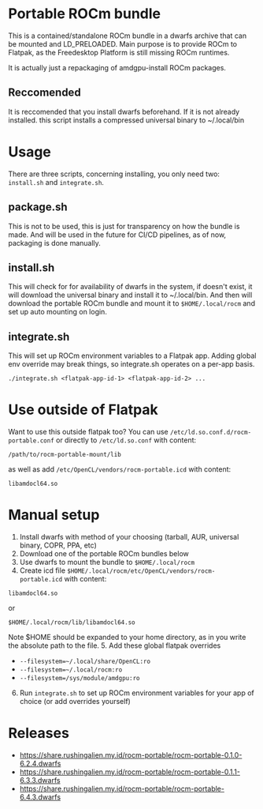 # Portable ROCm bundle
This is a contained/standalone ROCm bundle in a dwarfs archive that can be mounted and LD_PRELOADED. Main purpose is to provide ROCm to Flatpak, as the Freedesktop Platform is still missing ROCm runtimes.

It is actually just a repackaging of amdgpu-install ROCm packages.
## Reccomended
It is reccomended that you install dwarfs beforehand. If it is not already installed. this script installs a compressed universal binary to ~/.local/bin 
# Usage
There are three scripts, concerning installing, you only need two: `install.sh` and `integrate.sh`. 
## package.sh 
This is not to be used, this is just for transparency on how the bundle is made. And will be used in the future for CI/CD pipelines, as of now, packaging is done manually.

## install.sh
This will check for for availability of dwarfs in the system, if doesn't exist, it will download the universal binary and install it to ~/.local/bin. And then will download the portable ROCm bundle and mount it to `$HOME/.local/rocm` and set up auto mounting on login.

## integrate.sh
This will set up ROCm environment variables to a Flatpak app. Adding global env override may break things, so integrate.sh operates on a per-app basis.
```
./integrate.sh <flatpak-app-id-1> <flatpak-app-id-2> ...
```

# Use outside of Flatpak
Want to use this outside flatpak too? You can use `/etc/ld.so.conf.d/rocm-portable.conf` or directly to  `/etc/ld.so.conf` with content:
```
/path/to/rocm-portable-mount/lib
```
as well as add `/etc/OpenCL/vendors/rocm-portable.icd` with content:
```
libamdocl64.so
```

# Manual setup
1. Install dwarfs with method of your choosing (tarball, AUR, universal binary, COPR, PPA, etc)
2. Download one of the portable ROCm bundles below
3. Use dwarfs to mount the bundle to `$HOME/.local/rocm`
4. Create icd file `$HOME/.local/rocm/etc/OpenCL/vendors/rocm-portable.icd` with content:
```
libamdocl64.so
```
or
```
$HOME/.local/rocm/lib/libamdocl64.so
```
Note $HOME should be expanded to your home directory, as in you write the absolute path to the file.
5. Add these global flatpak overrides 
  - `--filesystem=~/.local/share/OpenCL:ro`
  - `--filesystem=~/.local/rocm:ro`
  - `--filesystem=/sys/module/amdgpu:ro`
6. Run `integrate.sh` to set up ROCm environment variables for your app of choice (or add overrides yourself)

# Releases
- https://share.rushingalien.my.id/rocm-portable/rocm-portable-0.1.0-6.2.4.dwarfs
- https://share.rushingalien.my.id/rocm-portable/rocm-portable-0.1.1-6.3.3.dwarfs
- https://share.rushingalien.my.id/rocm-portable/rocm-portable-6.4.3.dwarfs